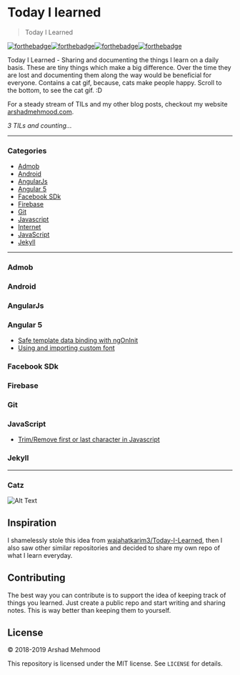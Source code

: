 # Today I learned
> Today I Learned

[![forthebadge](https://forthebadge.com/images/badges/built-with-love.svg)](https://arshadmehmood.com)[![forthebadge](https://forthebadge.com/images/badges/for-you.svg)](https://arshadmehmood.com)[![forthebadge](https://forthebadge.com/images/badges/contains-cat-gifs.svg)](https://arshadmehmood.com)[![forthebadge](https://forthebadge.com/images/badges/uses-badges.svg)](https://arshadmehmood.com)

Today I Learned - Sharing and documenting the things I learn on a daily basis. These are tiny things which make a big difference. Over the time they are lost and documenting them along the way would be beneficial for everyone. Contains a cat gif, because, cats make people happy. Scroll to the bottom, to see the cat gif. :D

For a steady stream of TILs and my other blog posts, checkout my website [arshadmehmood.com](https://arshadmehmood.com).

_3 TILs and counting..._

---

### Categories

* [Admob](#admob)
* [Android](#android)
* [AngularJs](#angularJs)
* [Angular 5](#angular-5)
* [Facebook SDk](#facebook-sdk)
* [Firebase](#firebase)
* [Git](#git)
* [Javascript](#javascript)
* [Internet](#internet)
* [JavaScript](#javascript)
* [Jekyll](#jekyll)

---

### Admob

### Android

### AngularJs

### Angular 5
- [Safe template data binding with ngOnInit](angular5/ngOnInit-variable-undefined.md)
- [Using and importing custom font](angular5/importing-custom-font.md)

### Facebook SDk

### Firebase

### Git

### JavaScript
- [Trim/Remove first or last character in Javascript](javascript/trim-remove-character-from-start-or-end.md)

### Jekyll

---
### Catz
![Alt Text](https://media.giphy.com/media/vFKqnCdLPNOKc/giphy.gif)

## Inspiration
I shamelessly stole this idea from [wajahatkarim3/Today-I-Learned](https://github.com/wajahatkarim3/Today-I-Learned), then I also saw other similar repositories and decided to share my own repo of what I learn everyday.

## Contributing

The best way you can contribute is to support the idea of keeping track of things you learned. Just create a public repo and start writing and sharing notes. This is way better than keeping them to yourself.

## License

&copy; 2018-2019 Arshad Mehmood

This repository is licensed under the MIT license. See `LICENSE` for
details.
